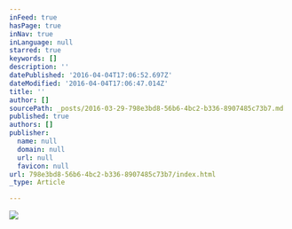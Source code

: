```yaml
---
inFeed: true
hasPage: true
inNav: true
inLanguage: null
starred: true
keywords: []
description: ''
datePublished: '2016-04-04T17:06:52.697Z'
dateModified: '2016-04-04T17:06:47.014Z'
title: ''
author: []
sourcePath: _posts/2016-03-29-798e3bd8-56b6-4bc2-b336-8907485c73b7.md
published: true
authors: []
publisher:
  name: null
  domain: null
  url: null
  favicon: null
url: 798e3bd8-56b6-4bc2-b336-8907485c73b7/index.html
_type: Article

---
```

![](https://the-grid-user-content.s3-us-west-2.amazonaws.com/b436ffae-208a-45f8-9e9a-b5c62bfb3e52.png)
